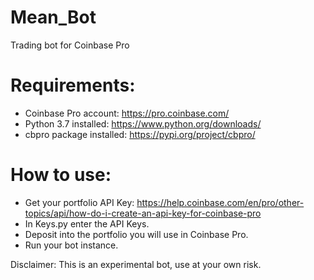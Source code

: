# Mean_Bot
Trading bot for Coinbase Pro

# Requirements:
- Coinbase Pro account: https://pro.coinbase.com/
- Python 3.7 installed: https://www.python.org/downloads/
- cbpro package installed: https://pypi.org/project/cbpro/

# How to use:
- Get your portfolio API Key: https://help.coinbase.com/en/pro/other-topics/api/how-do-i-create-an-api-key-for-coinbase-pro
- In Keys.py enter the API Keys.
- Deposit into the portfolio you will use in Coinbase Pro.
- Run your bot instance.

Disclaimer:
This is an experimental bot, use at your own risk.
